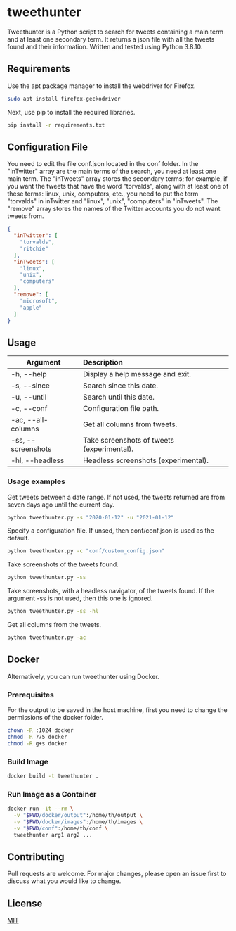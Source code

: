 # tweethunter
Tweethunter is a Python script to search for tweets containing a main term and at least one secondary term. It returns
a json file with all the tweets found and their information. Written and tested using Python 3.8.10.


## Requirements
Use the apt package manager to install the webdriver for Firefox.
```bash
sudo apt install firefox-geckodriver
```
Next, use pip to install the required libraries.
```bash
pip install -r requirements.txt
```


## Configuration File
You need to edit the file conf.json located in the conf folder. In the "inTwitter" array are the main terms of the 
search, you need at least one main term. The "inTweets" array stores the secondary terms; for example, if you want the 
tweets that have the word "torvalds", along with at least one of these terms: linux, unix, computers, etc., you 
need to put the term "torvalds" in inTwitter and "linux", "unix", "computers" in "inTweets". 
The "remove" array stores the names of the Twitter accounts you do not want tweets from.
```json
{
  "inTwitter": [
    "torvalds",
    "ritchie"
  ],
  "inTweets": [
    "linux",
    "unix",
    "computers"
  ],
  "remove": [
    "microsoft",
    "apple"
  ]
}
```


## Usage
| Argument        | Description |
| ------------- |:-------------|
| -h, --help | Display a help message and exit. |
| -s, --since | Search since this date. |
| -u, --until | Search until this date. |
| -c, --conf | Configuration file path. |
| -ac, --all-columns | Get all columns from tweets. |
| -ss, --screenshots | Take screenshots of tweets (experimental). |
| -hl, --headless | Headless screenshots (experimental). |

### Usage examples
Get tweets between a date range. If not used, the tweets returned are from seven days ago until the current day.
```bash
python tweethunter.py -s "2020-01-12" -u "2021-01-12"
```
Specify a configuration file. If unsed, then conf/conf.json is used as the default.
```bash
python tweethunter.py -c "conf/custom_config.json"
```
Take screenshots of the tweets found.
```bash
python tweethunter.py -ss
```
Take screenshots, with a headless navigator, of the tweets found. If the argument -ss is not used, 
then this one is ignored.
```bash
python tweethunter.py -ss -hl
```
Get all columns from the tweets.
```bash
python tweethunter.py -ac
```


## Docker
Alternatively, you can run tweethunter using Docker.
### Prerequisites
For the output to be saved in the host machine, first you need to change the permissions of the docker folder.
```bash
chown -R :1024 docker
chmod -R 775 docker
chmod -R g+s docker
```
### Build Image
```bash
docker build -t tweethunter .
```
### Run Image as a Container
```bash
docker run -it --rm \
  -v "$PWD/docker/output":/home/th/output \
  -v "$PWD/docker/images":/home/th/images \
  -v "$PWD/conf":/home/th/conf \
  tweethunter arg1 arg2 ...
```


## Contributing
Pull requests are welcome. For major changes, please open an issue first to discuss what you would like to change.


## License
[MIT](https://choosealicense.com/licenses/mit/)

